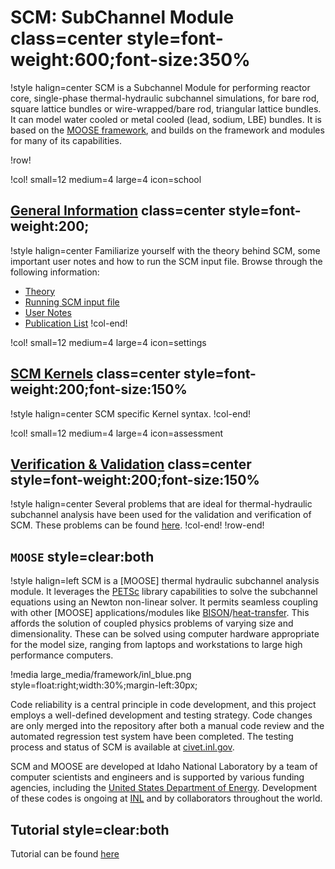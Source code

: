 # SCM: SubChannel Module class=center style=font-weight:600;font-size:350%

!style halign=center
SCM is a Subchannel Module for performing reactor core, single-phase thermal-hydraulic
subchannel simulations, for bare rod, square lattice bundles or wire-wrapped/bare rod, triangular lattice bundles. It can model water cooled or metal cooled (lead, sodium, LBE) bundles. It is based on the [MOOSE framework](https://mooseframework.inl.gov), and builds on the framework and modules for many of its capabilities.

!row!

!col! small=12 medium=4 large=4 icon=school

## [General Information](general/subchannel_theory.md) class=center style=font-weight:200;

!style halign=center
Familiarize yourself with the theory behind SCM, some important user notes and how to run the SCM input file. Browse through the following information:

- [Theory](general/subchannel_theory.md)
- [Running SCM input file](general/using_SubChannel.md)
- [User Notes](general/user_notes.md)
- [Publication List](general/publication_list.md)
!col-end!

!col! small=12 medium=4 large=4 icon=settings

## [SCM Kernels](modules/subchannel/syntax.md) class=center style=font-weight:200;font-size:150%

!style halign=center
SCM specific Kernel syntax.
!col-end!

!col! small=12 medium=4 large=4 icon=assessment

## [Verification & Validation](modules/subchannel/v&v/v&v-list.md) class=center style=font-weight:200;font-size:150%

!style halign=center
Several problems that are ideal for thermal-hydraulic subchannel analysis have been used for the validation and verification of SCM. These problems can be found [here](modules/subchannel/v&v/v&v-list.md).
!col-end!
!row-end!

## `MOOSE` style=clear:both

!style halign=left
SCM is a [MOOSE] thermal hydraulic subchannel analysis module. It leverages the [PETSc](https://petsc.org/release/) library capabilities to solve the subchannel equations using an Newton non-linear solver. It permits seamless coupling with other [MOOSE] applications/modules like [BISON](https://mooseframework.inl.gov/bison/)/[heat-transfer](https://mooseframework.inl.gov/modules/heat_transfer/). This affords the solution of coupled physics problems of varying size and dimensionality. These can be solved using computer hardware appropriate for the model size, ranging from laptops and workstations to large high performance computers.

!media large_media/framework/inl_blue.png style=float:right;width:30%;margin-left:30px;

Code reliability is a central principle in code development, and this project
employs a well-defined development and testing strategy.  Code changes are only
merged into the repository after both a manual code review and the automated
regression test system have been completed.  The testing process and status of
SCM is available at [civet.inl.gov](https://civet.inl.gov/repo/530/).

SCM and MOOSE are developed at Idaho National Laboratory by a team of
computer scientists and engineers and is supported by various funding agencies,
including the [United States Department of Energy](http://energy.gov).  Development
of these codes is ongoing at [INL](https://www.inl.gov) and by collaborators
throughout the world.

## Tutorial style=clear:both

Tutorial can be found [here](modules/subchannel/tutorial/index.md)
